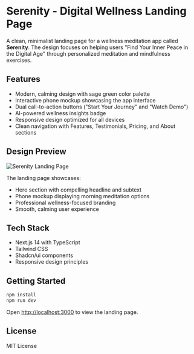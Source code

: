 # Serenity - Digital Wellness Landing Page

A clean, minimalist landing page for a wellness meditation app called **Serenity**. The design focuses on helping users "Find Your Inner Peace in the Digital Age" through personalized meditation and mindfulness exercises.

## Features

- Modern, calming design with sage green color palette
- Interactive phone mockup showcasing the app interface
- Dual call-to-action buttons ("Start Your Journey" and "Watch Demo")
- AI-powered wellness insights badge
- Responsive design optimized for all devices
- Clean navigation with Features, Testimonials, Pricing, and About sections

## Design Preview

![Serenity Landing Page](screenshot.png)

The landing page showcases:
- Hero section with compelling headline and subtext
- Phone mockup displaying morning meditation options
- Professional wellness-focused branding
- Smooth, calming user experience

## Tech Stack

- Next.js 14 with TypeScript
- Tailwind CSS
- Shadcn/ui components
- Responsive design principles

## Getting Started

```bash
npm install
npm run dev
```

Open [http://localhost:3000](http://localhost:3000) to view the landing page.

## License

MIT License
